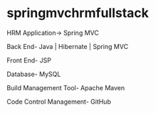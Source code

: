 # springmvchrmfullstack

HRM Application-> Spring MVC

Back End- Java | Hibernate | Spring MVC

Front End- JSP

Database- MySQL

Build Management Tool- Apache Maven

Code Control Management- GitHub



